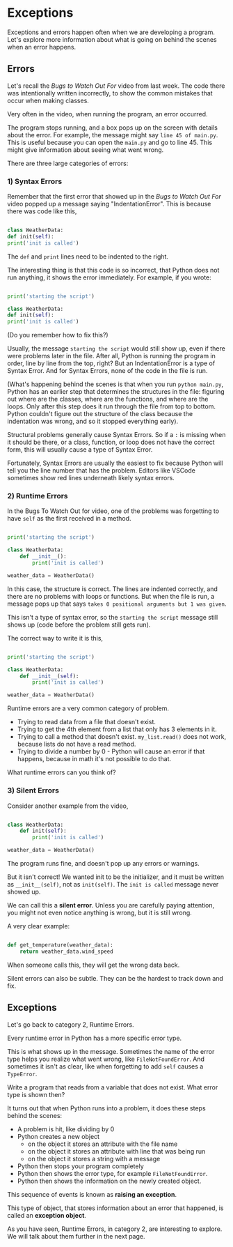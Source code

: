 # Exceptions

Exceptions and errors happen often when we are developing a program. Let's explore more information about what is going on behind the scenes when an error happens.

## Errors

Let's recall the *Bugs to Watch Out For* video from last week. The code there was intentionally written incorrectly, to show the common mistakes that occur when making classes. 

Very often in the video, when running the program, an error occurred.

The program stops running, and a box pops up on the screen with details about the error. For example, the message might say `line 45 of main.py`. This is useful because you can open the `main.py` and go to line 45. This might give information about seeing what went wrong.

There are three large categories of errors:

### 1) Syntax Errors

Remember that the first error that showed up in the *Bugs to Watch Out For* video popped up a message saying "IndentationError". This is because there was code like this,

```python

class WeatherData:
def init(self):
print('init is called')

```

The `def` and `print` lines need to be indented to the right.

The interesting thing is that this code is so incorrect, that Python does not run anything, it shows the error immediately. For example, if you wrote:


```python

print('starting the script')

class WeatherData:
def init(self):
print('init is called')

```

(Do you remember how to fix this?)

Usually, the message `starting the script` would still show up, even if there were problems later in the file. After all, Python is running the program in order, line by line from the top, right? But an IndentationError is a type of Syntax Error. And for Syntax Errors, none of the code in the file is run.

(What's happening behind the scenes is that when you run `python main.py`, Python has an earlier step that determines the structures in the file: figuring out where are the classes, where are the functions, and where are the loops. Only after this step does it run through the file from top to bottom. Python couldn't figure out the structure of the class because the indentation was wrong, and so it stopped everything early).

Structural problems generally cause Syntax Errors. So if a `:` is missing when it should be there, or a class, function, or loop does not have the correct form, this will usually cause a type of Syntax Error.

Fortunately, Syntax Errors are usually the easiest to fix because Python will tell you the line number that has the problem. Editors like VSCode sometimes show red lines underneath likely syntax errors.

### 2) Runtime Errors

In the Bugs To Watch Out for video, one of the problems was forgetting to have `self` as the first received in a method. 


```python

print('starting the script')

class WeatherData:
    def __init__():
        print('init is called')

weather_data = WeatherData()
```

In this case, the structure is correct. The lines are indented correctly, and there are no problems with loops or functions. But when the file is run, a message pops up that says `takes 0 positional arguments but 1 was given`.

This isn't a type of syntax error, so the `starting the script` message still shows up (code before the problem still gets run).

The correct way to write it is this,


```python

print('starting the script')

class WeatherData:
    def __init__(self):
        print('init is called')

weather_data = WeatherData()
```

Runtime errors are a very common category of problem.
* Trying to read data from a file that doesn't exist.
* Trying to get the 4th element from a list that only has 3 elements in it.
* Trying to call a method that doesn't exist. `my_list.read()` does not work, because lists do not have a read method.
* Trying to divide a number by 0 - Python will cause an error if that happens, because in math it's not possible to do that.

What runtime errors can you think of?


### 3) Silent Errors

Consider another example from the video,

```python

class WeatherData:
    def init(self):
        print('init is called')

weather_data = WeatherData()
```

The program runs fine, and doesn't pop up any errors or warnings.

But it isn't correct! We wanted init to be the initializer, and it must be written as `__init__(self)`, not as `init(self)`. The `init is called` message never showed up.

We can call this a **silent error**. Unless you are carefully paying attention, you might not even notice anything is wrong, but it is still wrong.

A very clear example:

```python

def get_temperature(weather_data):
    return weather_data.wind_speed

```

When someone calls this, they will get the wrong data back.

Silent errors can also be subtle. They can be the hardest to track down and fix.


## Exceptions

Let's go back to category 2, Runtime Errors.

Every runtime error in Python has a more specific error type.

This is what shows up in the message. Sometimes the name of the error type helps you realize what went wrong, like `FileNotFoundError`. And sometimes it isn't as clear, like when forgetting to add `self` causes a `TypeError`.

Write a program that reads from a variable that does not exist. What error type is shown then?

It turns out that when Python runs into a problem, it does these steps behind the scenes:

* A problem is hit, like dividing by 0
* Python creates a new object
  * on the object it stores an attribute with the file name
  * on the object it stores an attribute with line that was being run
  * on the object it stores a string with a message
* Python then stops your program completely
* Python then shows the error type, for example `FileNotFoundError`.
* Python then shows the information on the newly created object.

This sequence of events is known as **raising an exception**.

This type of object, that stores information about an error that happened, is called an **exception object**.

As you have seen, Runtime Errors, in category 2, are interesting to explore. We will talk about them further in the next page.

